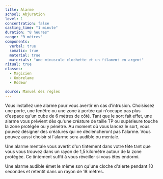 ```yaml
---
title: Alarme
school: Abjuration
level: 1
concentration: false
casting_time: "1 minute"
duration: "8 heures"
range: "9 mètres"
components:
  verbal: true
  somatic: true
  material: true
  materials: "une minuscule clochette et un filament en argent"
ritual: true
classes:
  - Magicien
  - Ombrelame
  - Rôdeur

source: Manuel des règles
---
```

Vous installez une alarme pour vous avertir en cas d'intrusion. Choisissez une porte, une fenêtre ou une zone à portée qui n'occupe pas plus d'espace qu'un cube de 6 mètres de côté. Tant que le sort fait effet, une alarme vous prévient dès qu'une créature de taille TP ou supérieure touche la zone protégée ou y pénètre. Au moment où vous lancez le sort, vous pouvez désigner des créatures qui ne déclencheront pas l'alarme. Vous pouvez aussi choisir si l'alarme sera audible ou mentale.

Une alarme mentale vous avertit d'un tintement dans votre tête tant que vous vous trouvez dans un rayon de 1,5 kilomètre autour de la zone protégée. Ce tintement suffit à vous réveiller si vous êtes endormi.

Une alarme audible émet le même son qu'une cloche d'alerte pendant 10 secondes et retentit dans un rayon de 18 mètres.
